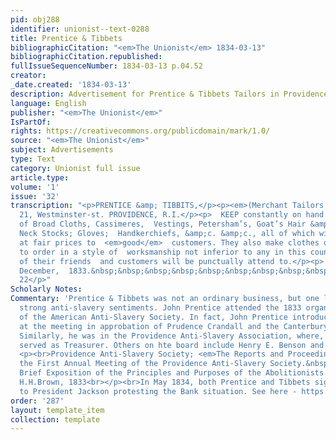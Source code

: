 ```yaml
---
pid: obj288
identifier: unionist--text-0288
title: Prentice & Tibbets
bibliographicCitation: "<em>The Unionist</em> 1834-03-13"
bibliographicCitation.republished: 
fullIssueSequenceNumber: 1834-03-13 p.04.52
creator: 
_date.created: '1834-03-13'
description: Advertisement for Prentice & Tibbets Tailors in Providence
language: English
publisher: "<em>The Unionist</em>"
IsPartOf: 
rights: https://creativecommons.org/publicdomain/mark/1.0/
source: "<em>The Unionist</em>"
subject: Advertisements
type: Text
category: Unionist full issue
article.type: 
volume: '1'
issue: '32'
transcription: "<p>PRENTICE &amp; TIBBITS,</p><p><em>(Merchant Tailors,)</em></p><p>No.
  21, Westminster-st. PROVIDENCE, R.I.</p><p>  KEEP constantly on hand a large assortment
  of Broad Cloths, Cassimeres,  Vestings, Petersham’s, Goat’s Hair &amp; common Camblets;
  Neck Stocks; Gloves;  Handkerchiefs, &amp;c. &amp;c., all of which will be sold
  at fair prices to  <em>good</em>  customers. They also make clothes of every description,
  to order in a style of  worksmanship not inferior to any in this country. The orders
  of their friends  and customers will be punctually attend to.</p><p>  Providence.
  December,  1833.&nbsp;&nbsp;&nbsp;&nbsp;&nbsp;&nbsp;&nbsp;&nbsp;&nbsp;&nbsp;&nbsp;
  22</p>"
Scholarly Notes: 
Commentary: 'Prentice & Tibbets was not an ordinary business, but one led by men of
  strong anti-slavery sentiments. John Prentice attended the 1833 organizational meeting
  of the American Anti-Slavery Society. In fact, John Prentice introduced a motion
  at the meeting in approbation of Prudence Crandall and the Canterbury Female Academy.
  Similarly, he was in the Providence Anti-Slavery Association, where, in 1833, he
  served as Treasurer. Others on hte board include Henry E. Benson and Ray Potter.
  <p><br>Providence Anti-Slavery Society; <em>The Reports and Proceedings<br>  of
  the First Annual Meeting of the Providence Anti-Slavery Society.&nbsp; With<br>  a
  Brief Exposition of the Principles and Purposes of the Abolitionists.&nbsp;</em><br>  Providence:
  H.H.Brown, 1833<br></p><br>In May 1834, both Prentice and Tibbets signed a petition
  to President Jackson protesting the Bank situation. See here - https://onerhodeislandfamily.files.wordpress.com/2021/06/10bf5-pages-from-1834-ri-petition-bank-of-the-us.pdf '
order: '287'
layout: template_item
collection: template
---
```

